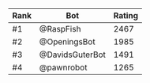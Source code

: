 Rank|Bot|Rating
---|---|---
#1|@RaspFish|2467
#2|@OpeningsBot|1985
#3|@DavidsGuterBot|1491
#4|@pawnrobot|1265

